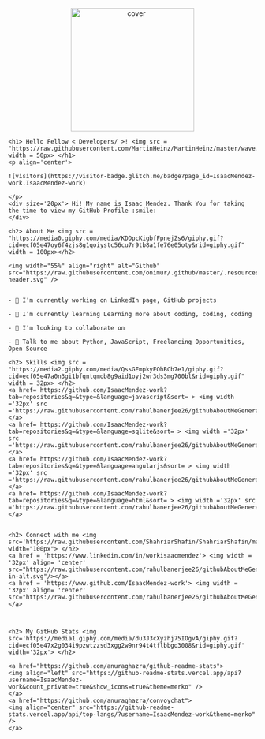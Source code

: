 <div align="center">
    <img width="250px" height = "250px" src="file:///C:/Users/admin/Pictures/Saved%20Pictures/EykeSquare.jpg" alt="cover" />
    </div>
    
    <h1> Hello Fellow < Developers/ >! <img src = "https://raw.githubusercontent.com/MartinHeinz/MartinHeinz/master/wave.gif" width = 50px> </h1>
    <p align='center'>
    
    ![visitors](https://visitor-badge.glitch.me/badge?page_id=IsaacMendez-work.IsaacMendez-work)
    
    </p>
    <div size='20px'> Hi! My name is Isaac Mendez. Thank You for taking the time to view my GitHub Profile :smile: 
    </div>
    
    <h2> About Me <img src = "https://media0.giphy.com/media/KDDpcKigbfFpnejZs6/giphy.gif?cid=ecf05e47oy6f4zjs8g1qoiystc56cu7r9tb8a1fe76e05oty&rid=giphy.gif" width = 100px></h2>
    
    <img width="55%" align="right" alt="Github" src="https://raw.githubusercontent.com/onimur/.github/master/.resources/git-header.svg" />
    
    
    - 🔭 I’m currently working on LinkedIn page, GitHub projects
    
    - 🌱 I’m currently learning Learning more about coding, coding, coding 
    
    - 👯 I’m looking to collaborate on  
    
    - 💬 Talk to me about Python, JavaScript, Freelancing Opportunities, Open Source 
    
    <h2> Skills <img src = "https://media2.giphy.com/media/QssGEmpkyEOhBCb7e1/giphy.gif?cid=ecf05e47a0n3gi1bfqntqmob8g9aid1oyj2wr3ds3mg700bl&rid=giphy.gif" width = 32px> </h2>
    <a href= https://github.com/IsaacMendez-work?tab=repositories&q=&type=&language=javascript&sort= > <img width ='32px' src ='https://raw.githubusercontent.com/rahulbanerjee26/githubAboutMeGenerator/main/icons/javascript.svg'> </a>
    <a href= https://github.com/IsaacMendez-work?tab=repositories&q=&type=&language=sqlite&sort= > <img width ='32px' src ='https://raw.githubusercontent.com/rahulbanerjee26/githubAboutMeGenerator/main/icons/sqlite.svg'> </a>
    <a href= https://github.com/IsaacMendez-work?tab=repositories&q=&type=&language=angularjs&sort= > <img width ='32px' src ='https://raw.githubusercontent.com/rahulbanerjee26/githubAboutMeGenerator/main/icons/angularjs.svg'> </a>
    <a href= https://github.com/IsaacMendez-work?tab=repositories&q=&type=&language=html&sort= > <img width ='32px' src ='https://raw.githubusercontent.com/rahulbanerjee26/githubAboutMeGenerator/main/icons/html.svg'> </a>
    
    
    <h2> Connect with me <img src='https://raw.githubusercontent.com/ShahriarShafin/ShahriarShafin/main/Assets/handshake.gif' width="100px"> </h2>
    <a href = 'https://www.linkedin.com/in/workisaacmendez'> <img width = '32px' align= 'center' src="https://raw.githubusercontent.com/rahulbanerjee26/githubAboutMeGenerator/main/icons/linked-in-alt.svg"/></a> 
    <a href = 'https://www.github.com/IsaacMendez-work'> <img width = '32px' align= 'center' src="https://raw.githubusercontent.com/rahulbanerjee26/githubAboutMeGenerator/main/icons/github.svg"/></a> 
    
    
    
    <h2> My GitHub Stats <img src='https://media1.giphy.com/media/du3J3cXyzhj75IOgvA/giphy.gif?cid=ecf05e47x2g034i9pzwtzzsd3xgg2w9nr94t4tflbbgo3008&rid=giphy.gif' width='32px'> </h2>
    
    <a href="https://github.com/anuraghazra/github-readme-stats">
    <img align="left" src="https://github-readme-stats.vercel.app/api?username=IsaacMendez-work&count_private=true&show_icons=true&theme=merko" />
    </a>
    <a href="https://github.com/anuraghazra/convoychat">
    <img align="center" src="https://github-readme-stats.vercel.app/api/top-langs/?username=IsaacMendez-work&theme=merko" />
    </a>

